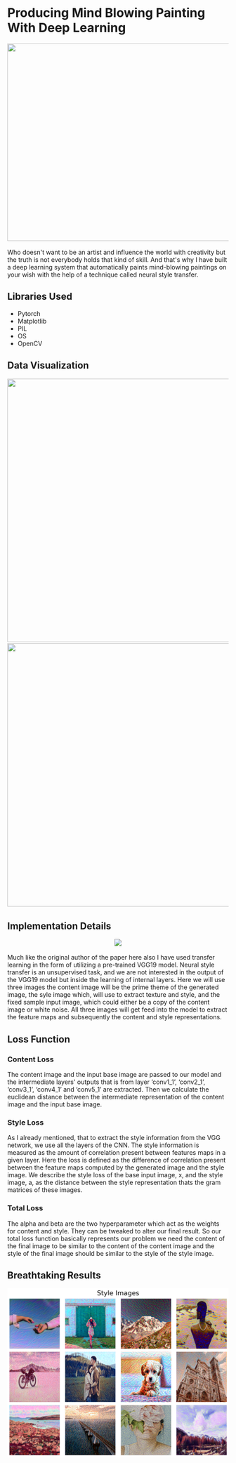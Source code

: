 # Producing Mind Blowing Painting With Deep Learning
<img src="https://github.com/NavinBondade/Bruno-An-AI-That-Paints-The-Painting/blob/main/Generated%20Images/display.png" width="950" height="450">
<p>Who doesn't want to be an artist and influence the world with creativity but the truth is not everybody holds that kind of skill. And that's why I have built a deep learning system that automatically paints mind-blowing paintings on your wish with the help of a technique called neural style transfer.</p>
<h2>Libraries Used</h2>
<ul>
  <li>Pytorch</li>
  <li>Matplotlib</li>
  <li>PIL</li>
  <li>OS</li>
  <li>OpenCV</li>
</ul>
<h2>Data Visualization</h2>
<img src="https://github.com/NavinBondade/Bruno-An-AI-That-Paints-The-Painting/blob/main/Dataset/Content%20Images/all%20content%20images.png" width="950" height="600">
<br>
<img src="https://github.com/NavinBondade/Bruno-An-AI-That-Paints-The-Painting/blob/main/Dataset/Style%20Images/all%20style%20images.png" width="950" height="600">
<h2>Implementation Details</h2>
<p align="center">
 <img src="https://pyimagesearch.com/wp-content/uploads/2018/08/neural_style_transfer_gatys.jpg">
</p>          
<p>Much like the original author of the paper here also I have used transfer learning in the form of utilizing a pre-trained VGG19 model. Neural style transfer is an unsupervised task, and we are not interested in the output of the VGG19 model but inside the learning of internal layers. Here we will use three images the content image will be the prime theme of the generated image, the syle image which, will use to extract texture and style, and the fixed sample input image, which could either be a copy of the content image or white noise. All three images will get feed into the model to extract the feature maps and subsequently the content and style representations.</p>
<h2>Loss Function</h2>
<h3>Content Loss</h3>
<p>The content image and the input base image are passed to our model and the intermediate layers' outputs that is from layer ‘conv1_1’, ‘conv2_1’, ‘conv3_1’, ‘conv4_1’ and ‘conv5_1’ are extracted. Then we calculate the euclidean distance between the intermediate representation of the content image and the input base image.</p>
<h3>Style Loss</h3>
<p>As I already mentioned, that to extract the style information from the VGG network, we use all the layers of the CNN. The style information is measured as the amount of correlation present between features maps in a given layer. Here the loss is defined as the difference of correlation present between the feature maps computed by the generated image and the style image. We describe the style loss of the base input image, x, and the style image, a, as the distance between the style representation thats the gram matrices of these images.</p>
<h3>Total Loss</h3>
<p>The alpha and beta are the two hyperparameter which act as the weights for content and style. They can be tweaked to alter our final result. So our total loss function basically represents our problem we need the content of the final image to be similar to the content of the content image and the style of the final image should be similar to the style of the style image.</p>
<h2>Breathtaking Results</h2>
<p align="center">
 <img src="https://github.com/NavinBondade/Bruno-An-AI-That-Paints-Mind-Blowing-Painting/blob/main/Generated%20Images/all%20paintings.png">
</p> 




